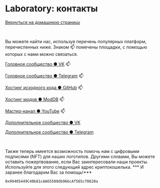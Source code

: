 # Laboratory: контакты

[Вернуться на домашнюю страницу](https://adslbarxatov.github.io/DPArray/ru)

&nbsp;



Вы можете найти нас, используя перечень популярных платформ, перечисленных ниже.
Знаком :mailbox: помечены площадки, с помощью которых с нами можно связаться.

[Головное сообщество &#x25CF; VK](https://vk.com/rd_aaow_fdl) :mailbox:

[Головное сообщество &#x25CF; Telegram](https://t.me/rd_aaow_fdl) :mailbox:

[Хостинг исходного кода &#x25CF; GitHub](https://github.com/adslbarxatov) :mailbox:

[Хостинг модов &#x25CF; ModDB](https://moddb.com/members/rd-aaow-fdl) :mailbox:

[Мастер-канал &#x25CF; YouTube](https://youtube.com/c/rdaaowfdl) :mailbox:

[Дополнительное сообщество &#x25CF; VK](https://vk.com/grammarmustjoy)

[Дополнительное сообщество &#x25CF; Telegram](https://t.me/grammarmustjoy)

&nbsp;



Также теперь имеется возможность помочь нам с цифровыми подписями (NFT) для наших логотипов.
Другими словами, Вы можете оставить пожертвование, если Вас заинтересовали наши проекты.
Используйте для этого следующий адрес криптокошелька.
*** И заранее благодарим Вас за помощь!***

```0x99405449C40b81cAA65509db966cAf565cf0620a```
